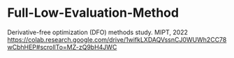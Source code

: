 # Full-Low-Evaluation-Method
Derivative-free optimization (DFO) methods study. MIPT, 2022
https://colab.research.google.com/drive/1wifkLXDAQVssnCJ0WUWh2CC78wCbhHEP#scrollTo=MZ-zQ9bH4JWC
